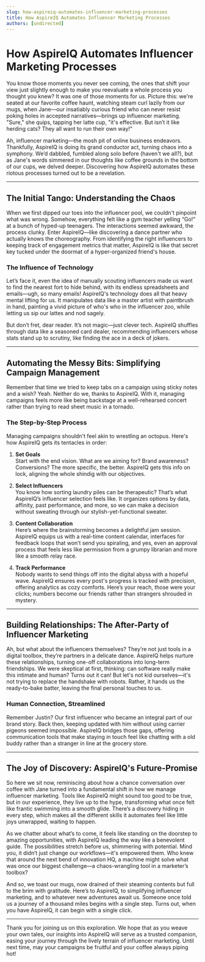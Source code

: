 ```yaml
---
slug: how-aspireiq-automates-influencer-marketing-processes
title: How AspireIQ Automates Influencer Marketing Processes
authors: [undirected]
---
```



# How AspireIQ Automates Influencer Marketing Processes

You know those moments you never see coming, the ones that shift your view just slightly enough to make you reevaluate a whole process you thought you knew? It was one of those moments for us. Picture this: we're seated at our favorite coffee haunt, watching steam curl lazily from our mugs, when Jane—our insatiably curious friend who can never resist poking holes in accepted narratives—brings up influencer marketing. "Sure," she quips, tapping her latte cup, "it's effective. But isn’t it like herding cats? They all want to run their own way!" 

Ah, influencer marketing—the mosh pit of online business endeavors. Thankfully, AspireIQ is doing its grand conductor act, turning chaos into a symphony. We’d dabbled, fumbled along solo before (haven't we all?), but as Jane's words simmered in our thoughts like coffee grounds in the bottom of our cups, we delved deeper. Discovering how AspireIQ automates these riotous processes turned out to be a revelation.

---

## The Initial Tango: Understanding the Chaos

When we first dipped our toes into the influencer pool, we couldn't pinpoint what was wrong. Somehow, everything felt like a gym teacher yelling “Go!” at a bunch of hyped-up teenagers. The interactions seemed awkward, the process clunky. Enter AspireIQ—like discovering a dance partner who actually knows the choreography. From identifying the right influencers to keeping track of engagement metrics that matter, AspireIQ is like that secret key tucked under the doormat of a hyper-organized friend's house. 

### The Influence of Technology

Let’s face it, even the idea of manually scouting influencers made us want to find the nearest fort to hide behind, with its endless spreadsheets and emails—ugh, so many emails! AspireIQ's technology does all that heavy mental lifting for us. It manipulates data like a master artist with paintbrush in hand, painting a vivid picture of who's who in the influencer zoo, while letting us sip our lattes and nod sagely.

But don’t fret, dear reader. It’s not magic—just clever tech. AspireIQ shuffles through data like a seasoned card dealer, recommending influencers whose stats stand up to scrutiny, like finding the ace in a deck of jokers.

---

## Automating the Messy Bits: Simplifying Campaign Management

Remember that time we tried to keep tabs on a campaign using sticky notes and a wish? Yeah. Neither do we, thanks to AspireIQ. With it, managing campaigns feels more like being backstage at a well-rehearsed concert rather than trying to read sheet music in a tornado.

### The Step-by-Step Process

Managing campaigns shouldn't feel akin to wrestling an octopus. Here's how AspireIQ gets its tentacles in order:

1. **Set Goals**  
   Start with the end vision. What are we aiming for? Brand awareness? Conversions? The more specific, the better. AspireIQ gets this info on lock, aligning the whole shindig with our objectives.

2. **Select Influencers**  
   You know how sorting laundry piles can be therapeutic? That’s what AspireIQ’s influencer selection feels like. It organizes options by data, affinity, past performance, and more, so we can make a decision without sweating through our stylish-yet-functional sweater.

3. **Content Collaboration**  
   Here’s where the brainstorming becomes a delightful jam session. AspireIQ equips us with a real-time content calendar, interfaces for feedback loops that won’t send you spiraling, and yes, even an approval process that feels less like permission from a grumpy librarian and more like a smooth relay race.

4. **Track Performance**  
   Nobody wants to send things off into the digital abyss with a hopeful wave. AspireIQ ensures every post's progress is tracked with precision, offering analytics as cozy comforts. Here’s your reach, those were your clicks; numbers become our friends rather than strangers shrouded in mystery.

---

## Building Relationships: The After-Party of Influencer Marketing

Ah, but what about the influencers themselves? They’re not just tools in a digital toolbox, they’re partners in a delicate dance. AspireIQ helps nurture these relationships, turning one-off collaborations into long-term friendships. We were skeptical at first, thinking: can software really make this intimate and human? Turns out it can! But let's not kid ourselves—it's not trying to replace the handshake with robots. Rather, it hands us the ready-to-bake batter, leaving the final personal touches to us.

### Human Connection, Streamlined

Remember Justin? Our first influencer who became an integral part of our brand story. Back then, keeping updated with him without using carrier pigeons seemed impossible. AspireIQ bridges those gaps, offering communication tools that make staying in touch feel like chatting with a old buddy rather than a stranger in line at the grocery store.

---

## The Joy of Discovery: AspireIQ's Future-Promise

So here we sit now, reminiscing about how a chance conversation over coffee with Jane turned into a fundamental shift in how we manage influencer marketing. Tools like AspireIQ might sound too good to be true, but in our experience, they live up to the hype, transforming what once felt like frantic swimming into a smooth glide. There’s a discovery hiding in every step, which makes all the different skills it automates feel like little joys unwrapped, waiting to happen.

As we chatter about what’s to come, it feels like standing on the doorstep to amazing opportunities, with AspireIQ leading the way like a benevolent guide. The possibilities stretch before us, shimmering with potential. Mind you, it didn’t just change our workflows—it's empowered them. Who knew that around the next bend of innovation HQ, a machine might solve what was once our biggest challenge—a chaos-wrangling tool in a marketer’s toolbox?

And so, we toast our mugs, now drained of their steaming contents but full to the brim with gratitude. Here’s to AspireIQ, to simplifying influencer marketing, and to whatever new adventures await us. Someone once told us a journey of a thousand miles begins with a single step. Turns out, when you have AspireIQ, it can begin with a single click.

---

Thank you for joining us on this exploration. We hope that as you weave your own tales, our insights into AspireIQ will serve as a trusted companion, easing your journey through the lively terrain of influencer marketing. Until next time, may your campaigns be fruitful and your coffee always piping hot!